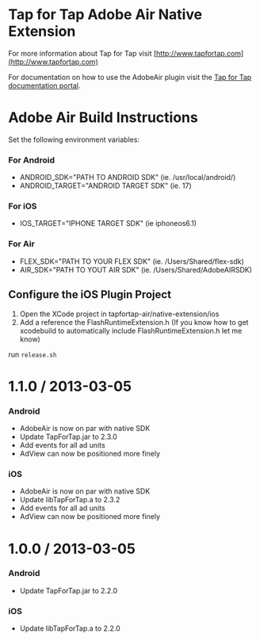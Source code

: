 # Tap for Tap Adobe Air Native Extension

For more information about Tap for Tap visit [http://www.tapfortap.com](http://www.tapfortap.com)

For documentation on how to use the AdobeAir plugin visit the [Tap for Tap documentation portal](http://tapfortap.com/documentation/AdobeAir).

# Adobe Air Build Instructions
Set the following environment variables:

### For Android
- ANDROID_SDK="PATH TO ANDROID SDK" (ie. /usr/local/android/)
- ANDROID_TARGET="ANDROID TARGET SDK" (ie. 17)

### For iOS
- IOS_TARGET="IPHONE TARGET SDK" (ie iphoneos6.1)

### For Air
- FLEX_SDK="PATH TO YOUR FLEX SDK" (ie. /Users/Shared/flex-sdk)
- AIR_SDK="PATH TO YOUT AIR SDK" (ie. /Users/Shared/AdobeAIRSDK)

## Configure the iOS Plugin Project
1. Open the XCode project in tapfortap-air/native-extension/ios
2. Add a reference the FlashRuntimeExtension.h (If you know how to get xcodebuild to automatically include FlashRuntimeExtension.h let me know)

run `release.sh`

1.1.0 / 2013-03-05
==================
### Android
- AdobeAir is now on par with native SDK
- Update TapForTap.jar to 2.3.0
- Add events for all ad units
- AdView can now be positioned more finely

### iOS
- AdobeAir is now on par with native SDK
- Update libTapForTap.a to 2.3.2
- Add events for all ad units
- AdView can now be positioned more finely

1.0.0 / 2013-03-05
==================
### Android
- Update TapForTap.jar to 2.2.0

### iOS
- Update libTapForTap.a to 2.2.0

